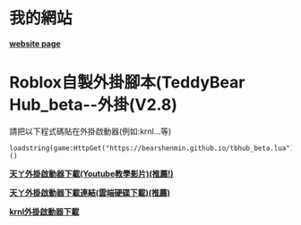 # 我的網站
**[website page](https://bearshenmin.github.io/)**

# Roblox自製外掛腳本(TeddyBear Hub_beta--外掛(V2.8)
請把以下程式碼貼在外掛啟動器(例如:krnl...等)
```
loadstring(game:HttpGet("https://bearshenmin.github.io/tbhub_beta.lua"))()
```
**[天ㄚ外掛啟動器下載(Youtube教學影片)(推薦!)](https://www.youtube.com/watch?v=pZ2W26mehj4&ab_channel=%E5%A4%A9%E3%84%9A)**

**[天ㄚ外掛啟動器下載連結(雲端硬碟下載)(推薦)](https://mega.nz/folder/75tG3I5J#OscrORGdf6dldTPbcCf3RA)**

**[krnl外掛啟動器下載](https://krnl.place/)**
